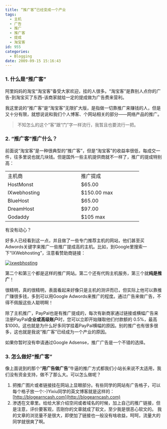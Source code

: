```yaml
---
title: “推广客”已经变成一个产业
tags:
  - 主机
  - 广告
  - 推广
  - 推广客
  - 提成
  - 淘宝客
id: 955
categories:
  - Blogging
date: 2009-09-15 15:16:43
---
```


### 1\. 什么是“推广客”

阿里妈妈的淘宝“淘宝客”备受大家欢迎，挂的人很多。“淘宝客”是靠别人点你的广告-到淘宝买了东西-该商家就给一定的提成做为广告费来营利。

我这里说的“推广客”是“淘宝客”无限扩大版，是指做一切靠推广来赚钱的人，但是又十分有限，就想说说和我们个人博客、个网站相关的部分——网络产品的推广。
> 不知怎么的这个“客”跟“门”字一样流行，我暂且也要流行一把。

### 2\. “推广客”推广什么？

前面说“淘宝客”是一种很典型的“推广客”，但是“淘宝客”的收益率很低，每成交一件，往多里说也就几块钱。但是国外一些主机提供商就不一样了，推广的提成特别高：

<!--more-->
<table border="0" cellspacing="0" cellpadding="2" width="365">
<tbody>
<tr>
<td width="199" valign="top">主机商</td>
<td width="164" valign="top">推广提成</td>
</tr>
<tr>
<td width="217" valign="top">HostMonst</td>
<td width="174" valign="top">$65.00</td>
</tr>
<tr>
<td width="220" valign="top">IXwebhosting</td>
<td width="177" valign="top">$150.00 max</td>
</tr>
<tr>
<td width="220" valign="top">BlueHost</td>
<td width="179" valign="top">$65.00</td>
</tr>
<tr>
<td width="220" valign="top">DreamHost</td>
<td width="179" valign="top">$97.00</td>
</tr>
<tr>
<td width="220" valign="top">Godaddy</td>
<td width="179" valign="top">$105 max</td>
</tr>
</tbody></table>
有没有动心？

好多人已经看到这一点，并且做了一些专门推荐主机的网站，他们甚至买Adwords关键字来推广一些推广提成高的主机。比如，到Google里搜索一下“IXWebhosting”，注意看赞助商链接：

[![ixwebhosting](http://kangzj.net/wp-content/uploads/images/200909/020c057d2d1b_1371A/ixwebhosting_thumb.jpg "ixwebhosting")](http://kangzj.net/wp-content/uploads/images/200909/020c057d2d1b_1371A/ixwebhosting.jpg)

第二个和第三个都是这样的推广网站。第二个还有代购主机服务，第三个就**纯是推广**！

很精明，真的很精明，表面看起来好像只是主机的测评而已，但实际上他可以靠推广赚很多钱，多到可以用Google Adwords来推广的程度。通过广告来做广告，不得不佩服这些人聪明啊！

除了主机推广，PayPal也是有推广提成的，每次有新商家通过链接或横幅广告来注册PayPal**企业或高级账户**时，您可以立即开始赚取他们付款额的 0.5%，最高$1000。这也就是为什么好多同学挂着PayPal横幅的原因。别的推广也有很多很多，这也就是我说“推广客”已经成为一个产业的原因。

如果你暂时没有申请通过Google Adsense，推广广告是一个不错的选择。

### 3\. 怎么做好“推广客”

像上面说到的那个“**用广告做广告**”牛逼的推广方式都我们小站长来说不太适用，我们没有资金支持，做不了那么大。可以怎么做呢？

1.  把推广图片或者链接挂在网站上显眼部分。有些同学的网站有广告格子，可以每个格子放一个:-)Yixiu同学的英文博客就是这样的：[http://blogearncash.com](http://blogearncash.com)
2.  渗透在文章里。给给大家介绍空间或者域名的时候，加上自己的推广链接，但是注意，评价要客观，否刚你的文章就成了软文，至少我是很恶心软文的。
我的文章的浏览量不是很大，即使加了链接也一般没有啥收益，呵呵，流量大的同学就很爽了啊。